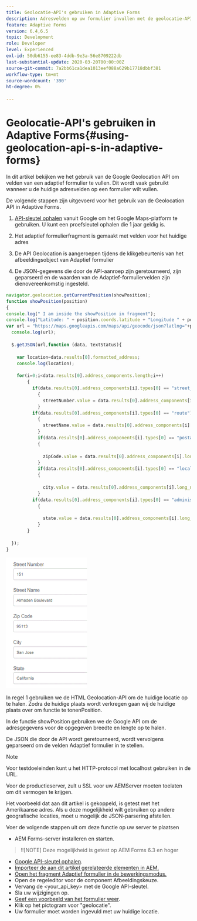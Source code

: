 ```yaml
---
title: Geolocatie-API's gebruiken in Adaptive Forms
description: Adresvelden op uw formulier invullen met de geolocatie-API's
feature: Adaptive Forms
version: 6.4,6.5
topic: Development
role: Developer
level: Experienced
exl-id: 50db6155-ee83-4ddb-9e3a-56e8709222db
last-substantial-update: 2020-03-20T00:00:00Z
source-git-commit: 7a2bb61ca1dea1013eef088a629b17718dbbf381
workflow-type: tm+mt
source-wordcount: '390'
ht-degree: 0%

---
```


# Geolocatie-API&#39;s gebruiken in Adaptive Forms{#using-geolocation-api-s-in-adaptive-forms}

In dit artikel bekijken we het gebruik van de Google Geolocation API om velden van een adaptief formulier te vullen. Dit wordt vaak gebruikt wanneer u de huidige adresvelden op een formulier wilt vullen.

De volgende stappen zijn uitgevoerd voor het gebruik van de Geolocation API in Adaptive Forms.

1. [API-sleutel ophalen](https://developers.google.com/maps/documentation/javascript/get-api-key) vanuit Google om het Google Maps-platform te gebruiken. U kunt een proefsleutel ophalen die 1 jaar geldig is.

1. Het adaptief formulierfragment is gemaakt met velden voor het huidige adres

1. De API Geolocation is aangeroepen tijdens de klikgebeurtenis van het afbeeldingsobject van Adaptief formulier

1. De JSON-gegevens die door de API-aanroep zijn geretourneerd, zijn geparseerd en de waarden van de Adaptief-formuliervelden zijn dienovereenkomstig ingesteld.

```javascript
navigator.geolocation.getCurrentPosition(showPosition);
function showPosition(position) 
{
console.log(" I am inside the showPosition in fragment");
console.log("Latitude: " + position.coords.latitude + "Longitude " + position.coords.longitude);
var url = "https://maps.googleapis.com/maps/api/geocode/json?latlng="+position.coords.latitude+","+position.coords.longitude+"&key=<your_api_key>";
  console.log(url);
  
  $.getJSON(url,function (data, textStatus){
    
    var location=data.results[0].formatted_address;
    console.log(location);
    
    for(i=0;i<data.results[0].address_components.length;i++)
        {
          if(data.results[0].address_components[i].types[0] == "street_number")
            {
              streetNumber.value = data.results[0].address_components[i].long_name;
            }
          if(data.results[0].address_components[i].types[0] == "route")
            {
              streetName.value = data.results[0].address_components[i].long_name;
            }
            if(data.results[0].address_components[i].types[0] == "postal_code")
            {
              
              zipCode.value = data.results[0].address_components[i].long_name;
            }
            if(data.results[0].address_components[i].types[0] == "locality")
            {
              
              city.value = data.results[0].address_components[i].long_name;
            }
          if(data.results[0].address_components[i].types[0] == "administrative_area_level_1")
            {
              
              state.value = data.results[0].address_components[i].long_name;
            }
        }
    
  });
}
```

![Velden vullen met geolocatieapi](assets/capture-4.gif)

In regel 1 gebruiken we de HTML Geolocation-API om de huidige locatie op te halen. Zodra de huidige plaats wordt verkregen gaan wij de huidige plaats over om functie te tonenPosition.

In de functie showPosition gebruiken we de Google API om de adresgegevens voor de opgegeven breedte en lengte op te halen.

De JSON die door de API wordt geretourneerd, wordt vervolgens geparseerd om de velden Adaptief formulier in te stellen.

>[!NOTE]
>
>Voor testdoeleinden kunt u het HTTP-protocol met localhost gebruiken in de URL.
>
>Voor de productieserver, zult u SSL voor uw AEMServer moeten toelaten om dit vermogen te krijgen.
>
>Het voorbeeld dat aan dit artikel is gekoppeld, is getest met het Amerikaanse adres. Als u deze mogelijkheid wilt gebruiken op andere geografische locaties, moet u mogelijk de JSON-parsering afstellen.

Voer de volgende stappen uit om deze functie op uw server te plaatsen

* AEM Forms-server installeren en starten.

>!![NOTE] Deze mogelijkheid is getest op AEM Forms 6.3 en hoger
* [Google API-sleutel ophalen](https://developers.google.com/maps/documentation/javascript/get-api-key).
* [Importeer de aan dit artikel gerelateerde elementen in AEM.](assets/geolocationapi.zip)
* [Open het fragment Adaptief formulier in de bewerkingsmodus.](http://localhost:4502/editor.html/content/forms/af/currentaddressfragment.html)
* Open de regeleditor voor de component Afbeeldingskeuze.
* Vervang de &lt;your_api_key> met de Google API-sleutel.
* Sla uw wijzigingen op.
* [Geef een voorbeeld van het formulier weer](http://localhost:4502/content/dam/formsanddocuments/currentaddressfragment/jcr:content?wcmmode=disabled).
* Klik op het pictogram voor &quot;geolocatie&quot;.
* Uw formulier moet worden ingevuld met uw huidige locatie.
